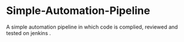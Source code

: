 # Simple-Automation-Pipeline
A simple automation pipeline in which code is complied, reviewed and tested on jenkins .

